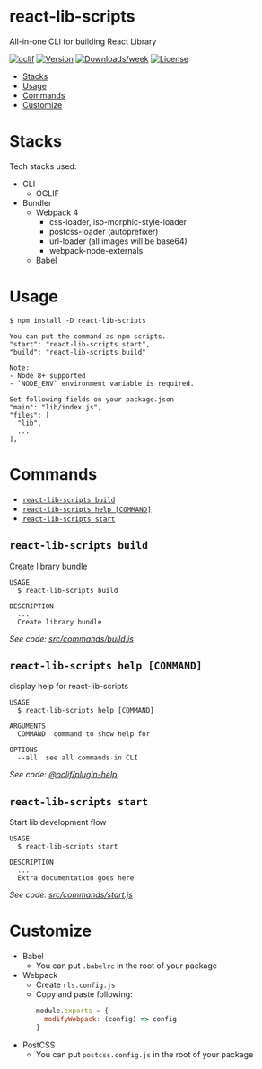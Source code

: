 react-lib-scripts
=================

All-in-one CLI for building React Library

[![oclif](https://img.shields.io/badge/cli-oclif-brightgreen.svg)](https://oclif.io)
[![Version](https://img.shields.io/npm/v/react-lib-scripts.svg)](https://npmjs.org/package/react-lib-scripts)
[![Downloads/week](https://img.shields.io/npm/dw/react-lib-scripts.svg)](https://npmjs.org/package/react-lib-scripts)
[![License](https://img.shields.io/npm/l/react-lib-scripts.svg)](https://github.com/antonybudianto/react-lib-scripts/blob/master/package.json)

<!-- toc -->
* [Stacks](#stacks)
* [Usage](#usage)
* [Commands](#commands)
* [Customize](#customize)
<!-- tocstop -->
# Stacks
Tech stacks used:
- CLI
  - OCLIF
- Bundler
  - Webpack 4
    - css-loader, iso-morphic-style-loader
    - postcss-loader (autoprefixer)
    - url-loader (all images will be base64)
    - webpack-node-externals
  - Babel

# Usage
```sh-session
$ npm install -D react-lib-scripts
```

```
You can put the command as npm scripts.
"start": "react-lib-scripts start",
"build": "react-lib-scripts build"

Note:
- Node 8+ supported
- `NODE_ENV` environment variable is required.
```

```
Set following fields on your package.json
"main": "lib/index.js",
"files": [
  "lib",
  ...
],
```

# Commands
<!-- commands -->
* [`react-lib-scripts build`](#react-lib-scripts-build)
* [`react-lib-scripts help [COMMAND]`](#react-lib-scripts-help-command)
* [`react-lib-scripts start`](#react-lib-scripts-start)

## `react-lib-scripts build`

Create library bundle

```
USAGE
  $ react-lib-scripts build

DESCRIPTION
  ...
  Create library bundle
```

_See code: [src/commands/build.js](https://github.com/antonybudianto/react-lib-scripts/blob/v0.0.16/src/commands/build.js)_

## `react-lib-scripts help [COMMAND]`

display help for react-lib-scripts

```
USAGE
  $ react-lib-scripts help [COMMAND]

ARGUMENTS
  COMMAND  command to show help for

OPTIONS
  --all  see all commands in CLI
```

_See code: [@oclif/plugin-help](https://github.com/oclif/plugin-help/blob/v2.0.5/src/commands/help.ts)_

## `react-lib-scripts start`

Start lib development flow

```
USAGE
  $ react-lib-scripts start

DESCRIPTION
  ...
  Extra documentation goes here
```

_See code: [src/commands/start.js](https://github.com/antonybudianto/react-lib-scripts/blob/v0.0.16/src/commands/start.js)_
<!-- commandsstop -->
# Customize
- Babel
  - You can put `.babelrc` in the root of your package
- Webpack
  - Create `rls.config.js`
  - Copy and paste following:
    ```js
    module.exports = {
      modifyWebpack: (config) => config
    }
    ```
- PostCSS
  - You can put `postcss.config.js` in the root of your package
